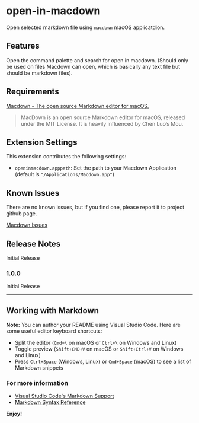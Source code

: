 # open-in-macdown

Open selected markdown file using `macdown` macOS applicatdion.

## Features

Open the command palette and search for open in macdown. (Should only be used on files Macdown can open, which is basically any text file but should be markdown files).



## Requirements

[Macdown - The open source Markdown editor for macOS.](https://macdown.uranusjr.com/)

> MacDown is an open source Markdown editor for macOS, released under the MIT License. It is heavily influenced by Chen Luo’s Mou.

## Extension Settings

This extension contributes the following settings:

* `openinmacdown.apppath`: Set the path to your Macdown Application (default is `"/Applications/Macdown.app"`)

## Known Issues

There are no known issues, but if you find one, please report it to project github page.

[Macdown Issues](https://github.com/mikeerickson/open-in-macdown/issues)

## Release Notes

Initial Release

### 1.0.0

Initial Release

-----------------------------------------------------------------------------------------------------------

## Working with Markdown

**Note:** You can author your README using Visual Studio Code.  Here are some useful editor keyboard shortcuts:

* Split the editor (`Cmd+\` on macOS or `Ctrl+\` on Windows and Linux)
* Toggle preview (`Shift+CMD+V` on macOS or `Shift+Ctrl+V` on Windows and Linux)
* Press `Ctrl+Space` (Windows, Linux) or `Cmd+Space` (macOS) to see a list of Markdown snippets

### For more information

* [Visual Studio Code's Markdown Support](http://code.visualstudio.com/docs/languages/markdown)
* [Markdown Syntax Reference](https://help.github.com/articles/markdown-basics/)

**Enjoy!**
